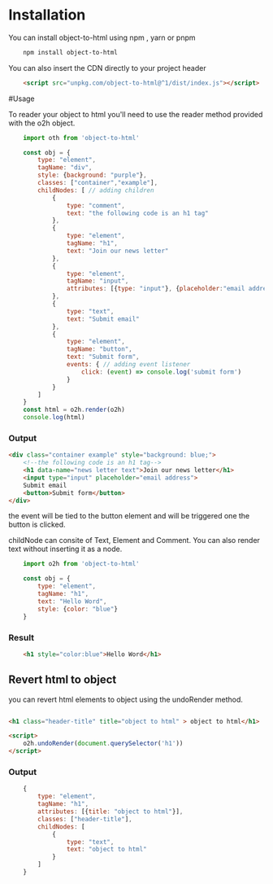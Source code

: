 

# Installation 
You can install object-to-html using npm , yarn or pnpm
````bash
    npm install object-to-html
````

You can also insert the CDN directly to your project header
```html
    <script src="unpkg.com/object-to-html@^1/dist/index.js"></script>
```

#Usage

To reader your object to html you'll need to use the reader method provided with the o2h object.

```javascript
    import oth from 'object-to-html'

    const obj = {
        type: "element",
        tagName: "div",
        style: {background: "purple"},
        classes: ["container","example"],
        childNodes: [ // adding children
            {
                type: "comment",
                text: "the following code is an h1 tag"
            },
            {
                type: "element",
                tagName: "h1",
                text: "Join our news letter"
            },
            {
                type: "element",
                tagName: "input",
                attributes: [{type: "input"}, {placeholder:"email address"}]
            },
            {
                type: "text",
                text: "Submit email"
            },
            {
                type: "element",
                tagName: "button",
                text: "Submit form",
                events: { // adding event listener
                    click: (event) => console.log('submit form')
                }
            }
        ]   
    }
    const html = o2h.render(o2h)
    console.log(html)
```
### Output
``` html
<div class="container example" style="background: blue;">
    <!--the following code is an h1 tag-->
    <h1 data-name="news letter text">Join our news letter</h1>
    <input type="input" placeholder="email address">
    Submit email
    <button>Submit form</button>
</div>
```
the event will be tied to the button element and will be triggered one the button is clicked.

childNode can consite of Text, Element and Comment.
You can also render text without inserting it as a node.

```javascript
    import o2h from 'object-to-html'

    const obj = {
        type: "element",
        tagName: "h1",
        text: "Hello Word",
        style: {color: "blue"}
    }
```
### Result
```html
    <h1 style="color:blue">Hello Word</h1>
```


## Revert html to object
you can revert html elements to object using the undoRender method.

```html 

<h1 class="header-title" title="object to html" > object to html</h1>

<script>
    o2h.undoRender(document.querySelector('h1'))
</script>
```

### Output

```javascript
    {
        type: "element",
        tagName: "h1",
        attributes: [{title: "object to html"}],
        classes: ["header-title"],
        childNodes: [
            {
                type: "text",
                text: "object to html"
            }
        ]
    }
```

